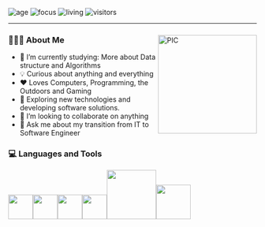 ![age](https://img.shields.io/badge/age-28-blue)
![focus](https://img.shields.io/badge/focus-FrontEnd-brightgreen)
![living](https://img.shields.io/badge/living-LosAngeles-dodgerblue)
![visitors](https://visitor-badge.glitch.me/badge?page_id=michaeltsiu)

<hr>
<section>

  <span>
    <img align="right" alt="PIC" width = "200px" height="200px" src="./cat.gif" />
    <h3> 👨🏻‍💻 About Me </h3>
  </span>

  - 🌱 I’m currently studying: More about Data structure and Algorithms
  - 💡 Curious about anything and everything
  - ♥ Loves Computers, Programming, the Outdoors and Gaming
  - 🤔 Exploring new technologies and developing software solutions.
  - 👯 I’m looking to collaborate on anything
  - 💬 Ask me about my transition from IT to Software Engineer
</section>

<section>
  <h3> 💻 Languages and Tools </h3>
  <p>
   <img src="https://media3.giphy.com/media/ln7z2eWriiQAllfVcn/200w.webp" width="50"><img src="https://i.giphy.com/media/eNAsjO55tPbgaor7ma/200w.webp" width="50"><img src="https://i.giphy.com/media/IdyAQJVN2kVPNUrojM/200.webp" width="50"><img src="https://media3.giphy.com/media/kdFc8fubgS31b8DsVu/giphy.webp" width="50"><img src="https://media.giphy.com/media/kH1DBkPNyZPOk0BxrM/giphy.gif" width="100"><img src="https://media.giphy.com/media/SsCYf6DRFJrOpP0IoM/giphy.gif" width="70">
  <p>
</section>
